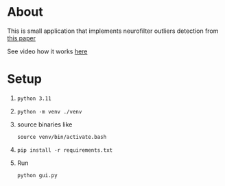 # About
This is small application that implements neurofilter outliers detection from [this paper](https://www.warse.org/IJATCSE/static/pdf/file/ijatcse139922020.pdf)

See video how it works [here](https://youtu.be/H-FMqUopDFw)
# Setup
1. `python 3.11`

2. `python -m venv ./venv`

3. source binaries like 

    `source venv/bin/activate.bash`

4. `pip install -r requirements.txt`
5. Run 

    `python gui.py`
